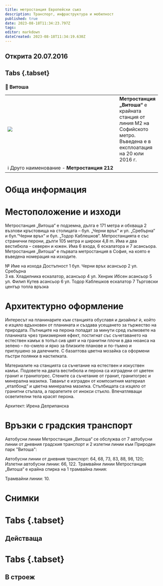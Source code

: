```yaml
---
title: метростанция Европейски съюз
description: Транспорт, инфраструктура и мобилност
published: true
date: 2023-08-18T11:34:23.797Z
tags: 
editor: markdown
dateCreated: 2023-08-18T11:34:19.630Z
---
```


## Открита 20.07.2016
## Tabs {.tabset}
### 🔵 Витоша
<table style="width:100%">
  <tr>
    <td style="width:400px"><img src="https://www.metropolitan.bg/assets/resourceimages/911/14-vitosha.jpg"></td>
    <td><b>Метростанция „Витоша“</b> е крайната станция от линия М2 на Софийското метро. Въведена е в експлоатация на 20 юли 2016 г.
      <br></td>
  </tr>
  <td colspan=2 >ℹ️ Друго наименование - <b>Метростанция 212</b></td>
</table>


# Обща информация


# Местоположение и изходи
Метростанция „Витоша“ е подземна, дълга е 171 метра и обхваща 2 възлови кръстовища на столицата – бул. „Черни връх“ и ул. „Сребърна“ и бул.“Черни връх“ и бул. „Тодор Каблешков“. Метростанцията е със странични перони, дълги 105 метра и широки 4,8 m. Има и два вестибюла – северен и южен. Има 6 входа, 6 ескалатора и 7 асансьора. Метростанция „Витоша“ е първата метростанция в София, на която е въведена номерация на изходите.

№	Име на изхода	Достъпност
1	бул. Черни връх	асансьор
2	ул. Сребърна	
3	кв. Хладилника	ескалатор, асансьор
4	ул. Хенрик Ибсен	асансьор
5	ул. Филип Кутев	асансьор
6	ул. Тодор Каблешков	ескалатор
7	Търговски център	топла връзка

# Архитектурно оформление
Интересът на планинарите към станцията обуславя и дизайнът ѝ, който е изцяло вдъхновен от планината и създава усещането за тържество на природата. Пътниците на перона попадат за минути сред хълмовете на планината чрез триизмерния ефект, постигнат със съчетаването на естествен камък в топъл сив цвят и на гранитни плочи в два нюанса на зелено – по-смело и ярко за близките планове и по-тъмно и приглушено за далечните. С базалтова цветна мозайка са оформени пъстри полянки в настилката.

Материалите на станцията са съчетание на естествен и изкуствен камък. Подовете на двата вестибюла и перона са изградени от цветен гранит и гранитогрес. Стените са съчетание от гранит, гранитогрес и минерална мазилка. Таванът е изграден от композитния материал „еталбонд“ и цветна минерална мазилка. Стълбищата са изцяло от гранитни стъпала, а парапетите от инокси стъкло. Впечатляващи осветителни тела красят перона.

Архитект: Ирена Делрипанска

# Връзки с градския транспорт
Автобусни линии
Метростанция „Витоша“ се обслужва от 7 автобусни линии от дневния градския транспорт и 2 излетни линии към Природен парк "Витоша":

Автобусни линии от дневния транспорт: 64, 68, 73, 83, 88, 98, 120;
Излетни автобусни линии: 66, 122.
Трамвайни линии
Метростанция „Витоша“ е крайна спирка на 1 трамвайна линия:

Трамвайни линии: 10.

# Снимки
  
# Tabs {.tabset}
## Действаща

  
# Tabs {.tabset}
## В строеж